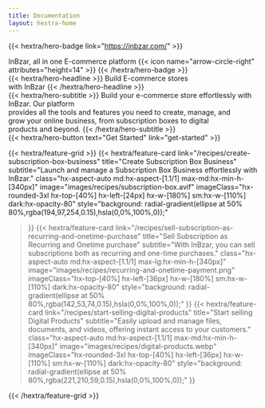 ```yaml
---
title: Documentation
layout: hextra-home
---
```


{{< hextra/hero-badge link="https://inbzar.com/" >}}
  <div class="hx-w-2 hx-h-2 hx-rounded-full hx-bg-primary-400"></div>
  <span>InBzar, all in one E-commerce platform</span>
  {{< icon name="arrow-circle-right" attributes="height=14" >}}
{{< /hextra/hero-badge >}}

<div class="hx-mt-6 hx-mb-6">
{{< hextra/hero-headline >}}
  Build E-commerce stores&nbsp;<br class="sm:hx-block hx-hidden" />with InBzar
{{< /hextra/hero-headline >}}
</div>

<div class="hx-mb-12">
{{< hextra/hero-subtitle >}}
  Build your e-commerce store effortlessly with InBzar. Our platform 
  &nbsp;<br class="sm:hx-block hx-hidden" />
  provides all the tools and features you need to create, manage, and
  &nbsp;<br class="sm:hx-block hx-hidden" />
  grow your online business, from subscription boxes to digital 
  &nbsp;<br class="sm:hx-block hx-hidden" />
  products and beyond.
{{< /hextra/hero-subtitle >}}
</div>

<div class="hx-mb-6">
{{< hextra/hero-button text="Get Started" link="get-started" >}}
</div>

<div class="hx-mt-6"></div>


{{< hextra/feature-grid >}}
  {{< hextra/feature-card
    link="/recipes/create-subscription-box-business"
    title="Create Subscription Box Business"
    subtitle="Launch and manage a Subscription Box Business effortlessly with InBzar."
    class="hx-aspect-auto md:hx-aspect-[1.1/1] max-md:hx-min-h-[340px]"
    image="images/recipes/subscription-box.avif"
    imageClass="hx-rounded-3xl hx-top-[40%] hx-left-[24px] hx-w-[180%] sm:hx-w-[110%] dark:hx-opacity-80"
    style="background: radial-gradient(ellipse at 50% 80%,rgba(194,97,254,0.15),hsla(0,0%,100%,0));"
  >}}
  {{< hextra/feature-card
    link="/recipes/sell-subscription-as-recurring-and-onetime-purchase"
    title="Sell Subscription as Recurring and Onetime purchase"
    subtitle="With InBzar, you can sell subscriptions both as recurring and one-time purchases."
    class="hx-aspect-auto md:hx-aspect-[1.1/1] max-lg:hx-min-h-[340px]"
    image="images/recipes/recurring-and-onetime-payment.png"
    imageClass="hx-top-[40%] hx-left-[36px] hx-w-[180%] sm:hx-w-[110%] dark:hx-opacity-80"
    style="background: radial-gradient(ellipse at 50% 80%,rgba(142,53,74,0.15),hsla(0,0%,100%,0));"
  >}}
  {{< hextra/feature-card
    link="/recipes/start-selling-digital-products"
    title="Start selling Digital Products"
    subtitle="Easily upload and manage files, documents, and videos, offering instant access to your customers."
    class="hx-aspect-auto md:hx-aspect-[1.1/1] max-md:hx-min-h-[340px]"
    image="images/recipes/digital-products.webp"
    imageClass="hx-rounded-3xl hx-top-[40%] hx-left-[36px] hx-w-[110%] sm:hx-w-[110%] dark:hx-opacity-80"
    style="background: radial-gradient(ellipse at 50% 80%,rgba(221,210,59,0.15),hsla(0,0%,100%,0));"
  >}}
  
{{< /hextra/feature-grid >}}
